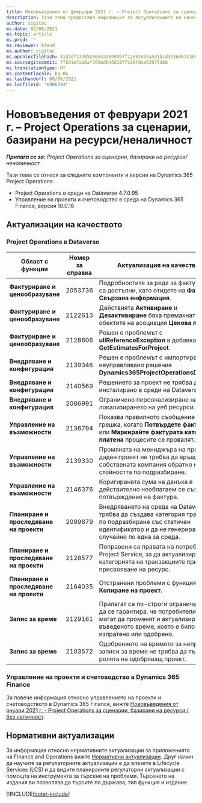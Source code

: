 ```yaml
---
title: Нововъведения от февруари 2021 г. – Project Operations за сценарии, базирани на ресурси/неналичност
description: Тази тема предоставя информация за актуализациите на качеството, налични в изданието на Project Operations от февруари 2021 г. за сценарии, базирани на ресурси/неналичност.
author: sigitac
ms.date: 02/08/2021
ms.topic: article
ms.prod: ''
ms.reviewer: kfend
ms.author: sigitac
ms.openlocfilehash: 41d7d7133652069ca3899db7f12e67e9ba531bcd3e36d67c3686a6b637b077d3
ms.sourcegitcommit: 7f8d1e7a16af769adb43d1877c28fdce53975db8
ms.translationtype: HT
ms.contentlocale: bg-BG
ms.lasthandoff: 08/06/2021
ms.locfileid: "6986793"
---
```

# <a name="whats-new-february-2021---project-operations-for-resourcenon-stocked-based-scenarios"></a>Нововъведения от февруари 2021 г. – Project Operations за сценарии, базирани на ресурси/неналичност

_**Прилага се за:** Project Operations за сценарии, базирани на ресурси/неналичност_

Тази тема се отнася за следните компоненти и версии на Dynamics 365 Project Operations:

- Project Operations в среди на Dataverse 4.7.0.95
- Управление на проекти и счетоводство в среда на Dynamics 365 Finance, версия 10.0.16 

## <a name="quality-updates"></a>Актуализации на качеството

### <a name="project-operations-on-dataverse"></a>Project Operations в Dataverse

| **Област с функции** | **Номер за справка** | **Актуализация на качеството** |
| --- | --- | --- |
| **Фактуриране и ценообразуване** | 2053736 | Подробностите за реда за фактури вече са достъпни, като отидете на **Фактура** > **Свързана информация**. |
| **Фактуриране и ценообразуване** | 2122613 | Действията **Активиране** и **Дезактивиране** бяха премахнати от обектите на асоциация **Ценова листа**. |
| **Фактуриране и ценообразуване** | 2128606 | Решен е проблемът с **ullReferenceException** в добавката **GetEstimatesForProject**. |
| **Внедряване и конфигурация** | 2139346 | Решен е проблемът с импортирането на неуправлявано решение **Dynamics365ProjectOperationsDualWrite**. |
| **Внедряване и конфигурация** | 2140569 | Решението за проект не трябва да бъде инсталирано в среди на Dataverse Teams. |
| **Внедряване и конфигурация** | 2086991 | Ограничено персонализиране на локализирането на уеб ресурси. |
| **Управление на възможности** | 2136794 | Показва правилното съобщение за грешка, когато **Потвърдете фактурата** или **Маркирайте фактурата като платена** процесите се провалят. |
| **Управление на възможности** | 2139330 | Промяната на мениджъра на проекта в даден проект не трябва да връща собствената компания обратно на стойността по подразбиране. |
| **Управление на възможности** | 2146376 | Коригираната сума на данъка в действително необлагаем се създава от потвърждение на фактура. |
| **Планиране и проследяване на проекти** | 2099879 | Внедряването на среда на Dataverse трябва да създава категория транзакции по подразбиране със статичен идентификатор и да не генерира случайно по една за среда. |
| **Планиране и проследяване на проекти** | 2128577 | Поправени са правата на потребителя на Project Service, за да актуализира категорията на транзакциите при присвояване на ресурс. |
| **Планиране и проследяване на проекти** | 2164035 | Отстранени проблеми с функцията **Копиране на проект**. |
| **Запис за време** | 2129161 | Прилагат се по-строги ограничения, за да се гарантира, че потребителите не могат да променят и актуализират въведеното време, което е било изпратено или одобрено. |
| **Запис за време** | 2103572 | Одобрението на времето за непроектни записи за време не трябва да търси ролята на одобряващ проект. |

### <a name="project-management-and-accounting-in-dynamics-365-finance"></a>Управление на проекти и счетоводство в Dynamics 365 Finance 

За повече информация относно управлението на проекти и счетоводството в Dynamics 365 Finance, вижте [Нововъведения от януари 2021 г. - Project Operations за сценарии, базирани на ресурси / без наличност](whats-new-jan-2021-resource-based.md).


## <a name="regulatory-updates"></a>Нормативни актуализации

За информация относно нормативните актуализации за приложенията на Finance and Operations вижте [Нормативни актуализации](/dynamics365/finance/localizations/regulatory-updates). Друг начин да научите за регулаторните актуализации е да влезете в Lifecycle Services (LCS) и да видите планираните регулаторни актуализации с помощта на инструмента за търсене на проблеми. Търсенето на издания ви позволява да търсите по държава, тип функция и издание.


[!INCLUDE[footer-include](../includes/footer-banner.md)]